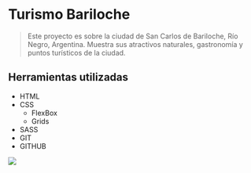 # Turismo Bariloche

> Este proyecto es sobre la ciudad de San Carlos de Bariloche, Río Negro, Argentina. Muestra sus atractivos naturales, gastronomía y puntos turísticos de la ciudad.

## Herramientas utilizadas
- HTML
- CSS
	- FlexBox
	- Grids
- SASS
- GIT
- GITHUB

[![](https://images.unsplash.com/photo-1580925231198-fc0bcc433d09?ixlib=rb-4.0.3&ixid=M3wxMjA3fDB8MHxzZWFyY2h8MTF8fGJhcmlsb2NoZXxlbnwwfHwwfHx8MA%3D%3D&auto=format&fit=crop&w=600&q=60)](https://images.unsplash.com/photo-1580925231198-fc0bcc433d09?ixlib=rb-4.0.3&ixid=M3wxMjA3fDB8MHxzZWFyY2h8MTF8fGJhcmlsb2NoZXxlbnwwfHwwfHx8MA%3D%3D&auto=format&fit=crop&w=600&q=60)

